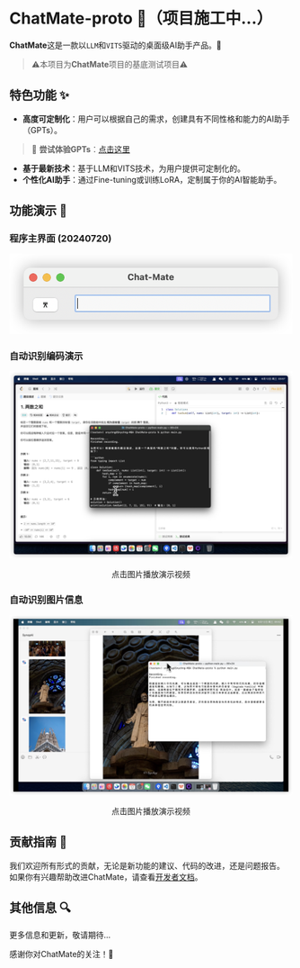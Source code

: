 # ChatMate-proto 🤖（项目施工中...）

**ChatMate**这是一款以`LLM`和`VITS`驱动的桌面级AI助手产品。🚀

> ⚠️本项目为**ChatMate**项目的基底测试项目⚠️

## 特色功能 ✨

- **高度可定制化**：用户可以根据自己的需求，创建具有不同性格和能力的AI助手（GPTs）。
> 🌟 **尝试体验GPTs**：[点击这里](https://gpt.yucheng.life/market)
- **基于最新技术**：基于LLM和VITS技术，为用户提供可定制化的。
- **个性化AI助手**：通过Fine-tuning或训练LoRA，定制属于你的AI智能助手。

## 功能演示 🤯

### 程序主界面 (20240720)

![MainForm](/static/MainForm.png)

### 自动识别编码演示

[![观看视频](/static/code-demo.png)](https://player.bilibili.com/player.html?isOutside=true&aid=1705633215&bvid=BV1TT421e7Eb&cid=1578941045&p=1)

<center>点击图片播放演示视频</center>

### 自动识别图片信息

[![观看视频](/static/id-demo.png)](https://player.bilibili.com/player.html?isOutside=true&aid=1705606621&bvid=BV1ZT421Y7uG&cid=1578984614&p=1)

<center>点击图片播放演示视频</center>

## 贡献指南 🤝

我们欢迎所有形式的贡献，无论是新功能的建议、代码的改进，还是问题报告。
如果你有兴趣帮助改进ChatMate，请查看[开发者文档](https://github.com/SynopAI/ChatMate/blob/main/docs/Dev-doc.md)。


## 其他信息 🔍

更多信息和更新，敬请期待...

感谢你对ChatMate的关注！💖